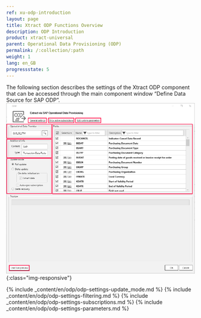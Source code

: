 ```yaml
---
ref: xu-odp-introduction
layout: page
title: Xtract ODP Functions Overview
description: ODP Introduction
product: xtract-universal
parent: Operational Data Provisioning (ODP)
permalink: /:collection/:path
weight: 1
lang: en_GB
progressstate: 5
---
```

The following section describes the settings of the Xtract ODP component that can be accessed through the main component window “Define Data Source for SAP ODP”.
![ODP Component](/img/content/odp/odp_overview.png){:class="img-responsive"}

{% include _content/en/odp/odp-settings-update_mode.md %} 
{% include _content/en/odp/odp-settings-filtering.md %}
{% include _content/en/odp/odp-settings-subscriptions.md %}
{% include _content/en/odp/odp-settings-parameters.md %}

